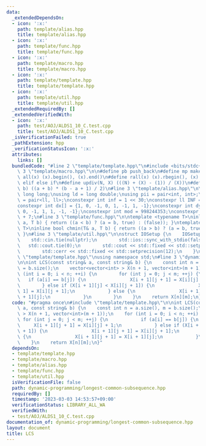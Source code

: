 ```yaml
---
data:
  _extendedDependsOn:
  - icon: ':x:'
    path: template/alias.hpp
    title: template/alias.hpp
  - icon: ':x:'
    path: template/func.hpp
    title: template/func.hpp
  - icon: ':x:'
    path: template/macro.hpp
    title: template/macro.hpp
  - icon: ':x:'
    path: template/template.hpp
    title: template/template.hpp
  - icon: ':x:'
    path: template/util.hpp
    title: template/util.hpp
  _extendedRequiredBy: []
  _extendedVerifiedWith:
  - icon: ':x:'
    path: test/AOJ/ALDS1_10_C.test.cpp
    title: test/AOJ/ALDS1_10_C.test.cpp
  _isVerificationFailed: true
  _pathExtension: hpp
  _verificationStatusIcon: ':x:'
  attributes:
    links: []
  bundledCode: "#line 2 \"template/template.hpp\"\n#include <bits/stdc++.h>\n#line\
    \ 3 \"template/macro.hpp\"\n\n#define pb push_back\n#define mp make_pair\n#define\
    \ all(x) (x).begin(), (x).end()\n#define rall(x) (x).rbegin(), (x).rend()\n#define\
    \ elif else if\n#define updiv(N, X) (((N) + (X) - (1)) / (X))\n#define sigma(a,\
    \ b) ((a + b) * (b - a + 1) / 2)\n#line 3 \"template/alias.hpp\"\n\nusing ll =\
    \ long long;\nusing ld = long double;\nusing pii = pair<int, int>;\nusing pll\
    \ = pair<ll, ll>;\nconstexpr int inf = 1 << 30;\nconstexpr ll INF = 1LL << 60;\n\
    constexpr int dx[] = {1, 0, -1, 0, 1, -1, 1, -1};\nconstexpr int dy[] = {0, 1,\
    \ 0, -1, 1, 1, -1, -1};\nconstexpr int mod = 998244353;\nconstexpr int MOD = 1e9\
    \ + 7;\n#line 3 \"template/func.hpp\"\n\ntemplate <typename T>\ninline bool chmax(T&\
    \ a, T b) { return ((a < b) ? (a = b, true) : (false)); }\ntemplate <typename\
    \ T>\ninline bool chmin(T& a, T b) { return ((a > b) ? (a = b, true) : (false));\
    \ }\n#line 3 \"template/util.hpp\"\n\nstruct IOSetup {\n    IOSetup() {\n    \
    \    std::cin.tie(nullptr);\n        std::ios::sync_with_stdio(false);\n     \
    \   std::cout.tie(0);\n        std::cout << std::fixed << std::setprecision(12);\n\
    \        std::cerr << std::fixed << std::setprecision(12);\n    }\n};\n#line 7\
    \ \"template/template.hpp\"\nusing namespace std;\n#line 3 \"dynamic-programming/longest-common-subsequence.hpp\"\
    \n\nint LCS(const string& a, const string& b) {\n    const int n = a.size(), m\
    \ = b.size();\n    vector<vector<int> > X(n + 1, vector<int>(m + 1));\n    for\
    \ (int i = 0; i < n; ++i) {\n        for (int j = 0; j < m; ++j) {\n         \
    \   if (a[i] == b[j]) {\n                X[i + 1][j + 1] = X[i][j] + 1;\n    \
    \        } else if (X[i + 1][j] < X[i][j + 1]) {\n                X[i + 1][j +\
    \ 1] = X[i][j + 1];\n            } else {\n                X[i + 1][j + 1] = X[i\
    \ + 1][j];\n            }\n        }\n    }\n    return X[n][m];\n}\n"
  code: "#pragma once\n#include \"template/template.hpp\"\n\nint LCS(const string&\
    \ a, const string& b) {\n    const int n = a.size(), m = b.size();\n    vector<vector<int>\
    \ > X(n + 1, vector<int>(m + 1));\n    for (int i = 0; i < n; ++i) {\n       \
    \ for (int j = 0; j < m; ++j) {\n            if (a[i] == b[j]) {\n           \
    \     X[i + 1][j + 1] = X[i][j] + 1;\n            } else if (X[i + 1][j] < X[i][j\
    \ + 1]) {\n                X[i + 1][j + 1] = X[i][j + 1];\n            } else\
    \ {\n                X[i + 1][j + 1] = X[i + 1][j];\n            }\n        }\n\
    \    }\n    return X[n][m];\n}"
  dependsOn:
  - template/template.hpp
  - template/macro.hpp
  - template/alias.hpp
  - template/func.hpp
  - template/util.hpp
  isVerificationFile: false
  path: dynamic-programming/longest-common-subsequence.hpp
  requiredBy: []
  timestamp: '2023-03-03 14:53:57+09:00'
  verificationStatus: LIBRARY_ALL_WA
  verifiedWith:
  - test/AOJ/ALDS1_10_C.test.cpp
documentation_of: dynamic-programming/longest-common-subsequence.hpp
layout: document
title: LCS
---
```

